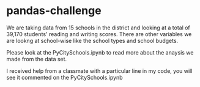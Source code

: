 # pandas-challenge

We are taking data from 15 schools in the district and looking at a total of 39,170 students' reading and writing scores. There are other variables we are lookng at school-wise like the school types and school budgets.

Please look at the PyCitySchools.ipynb to read more about the anaysis we made from the data set. 

I received help from a classmate with a particular line in my code, you will see it commented on the PyCitySchools.ipynb